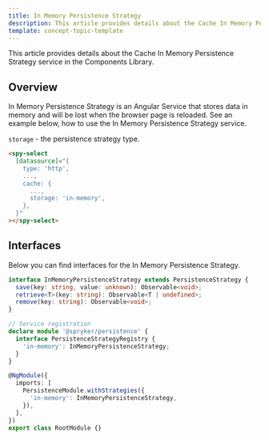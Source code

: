```yaml
---
title: In Memory Persistence Strategy
description: This article provides details about the Cache In Memory Persistence Strategy service in the Components Library.
template: concept-topic-template
---
```


This article provides details about the Cache In Memory Persistence Strategy service in the Components Library.

## Overview

In Memory Persistence Strategy is an Angular Service that stores data in memory and will be lost 
when the browser page is reloaded.
See an example below, how to use the In Memory Persistence Strategy service.

`storage` - the persistence strategy type.  

```html
<spy-select
  [datasource]="{
    type: 'http',
    ...,
    cache: {
      ...,
      storage: 'in-memory',
    },
  }"
></spy-select>
```

## Interfaces

Below you can find interfaces for the In Memory Persistence Strategy.

```ts
interface InMemoryPersistenceStrategy extends PersistenceStrategy {
  save(key: string, value: unknown): Observable<void>;
  retrieve<T>(key: string): Observable<T | undefined>;
  remove(key: string): Observable<void>;
}

// Service registration
declare module '@spryker/persistence' {
  interface PersistenceStrategyRegistry {
    'in-memory': InMemoryPersistenceStrategy;
  }
}

@NgModule({
  imports: [
    PersistenceModule.withStrategies({
      'in-memory': InMemoryPersistenceStrategy,
    }),
  ],
})
export class RootModule {}
```

